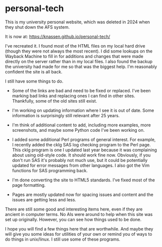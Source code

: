 # personal-tech

This is my university personal website, which was deleted in 2024
when they shut down the AFS system.

It is now at: https://knassen.github.io/personal-tech/

I've recreated it. I found most of the HTML files on my local hard drive
(though they were not always the most recent).  I did some lookups on
the Wayback Machine to fill in for additions and changes that were made
directly on the server rather than in my local files.  I also found the
backup the university had made for me so that was the biggest help. I'm
reasonably confident the site is all back.

I still have some things to do.

  - Some of the links are bad and need to be fixed or replaced. I've
    been marking bad links and replacing ones I can find in other
    sites. Thankfully, some of the old sites still exist.
 
  - I'm working on updating information where I see it is out of date.
    Some information is surprisingly still relevant after 25 years.
    
  - I'm think of additional content to add, including more examples,
    more screenshots, and maybe some Python code I've been working on.

  - I added some additional Perl programs of general interest. For
    example, I recently added the cklg SAS log checking program to the
    Perl page.  This cklg program is one I updated last year because
    it was complaining about using old-style code. It should work fine
    now.  Obviously, if you don't run SAS it's probably not much use,
    but it could be potentially updated for error messages from other
    languages. I also got the Vim functions for SAS programming back.

  - I'm done converting the site to HTML5 standards. I've fixed most of
    the page formatting. 

  - Pages are mostly updated now for spacing issues and content and
    the issues are getting less and less. 

There are still some good and interesting items here, even if they are
ancient in computer terms. No AIs were around to help when this site was
set up originally. However, you can see how things used to be done.

I hope you will find a few things here that are worthwhile. And maybe
they will give you some ideas for utilities of your own or remind you of
ways to do things in unix/linux. I still use some of these programs.

